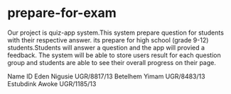 # prepare-for-exam
Our project is quiz-app system.This system prepare question for students with their respective answer. 
its prepare for high school (grade 9-12) students.Students will answer a question and the app will
provied a feedback. The system will be able to store users result for each question group and students
are able to see their overall progress on their page.


Name                  ID
Eden  Nigusie       UGR/8817/13
Betelhem Yimam      UGR/8483/13
Estubdink Awoke     UGR/1185/13
